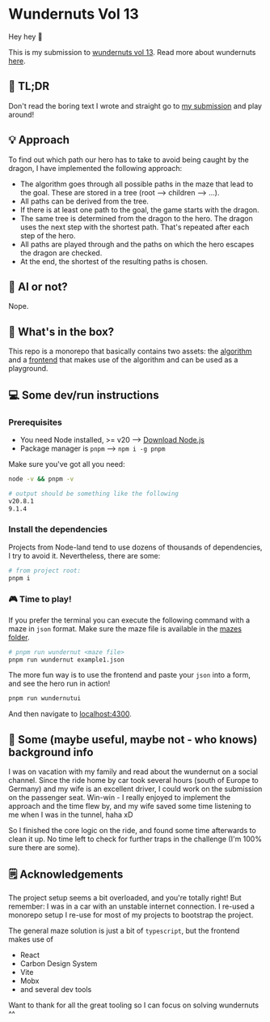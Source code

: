 # Wundernuts Vol 13

Hey hey 👋

This is my submission to [wundernuts vol 13](https://github.com/wunderdogsw/wundernut-vol13). Read more about wundernuts [here](https://github.com/wunderdogsw/wundernuts).

## 🚀 TL;DR

Don't read the boring text I wrote and straight go to [my submission](https://wundernut13.urbanisierung.dev) and play around!

## 💡 Approach

To find out which path our hero has to take to avoid being caught by the dragon, I have implemented the following approach:

- The algorithm goes through all possible paths in the maze that lead to the goal. These are stored in a tree (root --> children --> ...).
- All paths can be derived from the tree.
- If there is at least one path to the goal, the game starts with the dragon.
- The same tree is determined from the dragon to the hero. The dragon uses the next step with the shortest path. That's repeated after each step of the hero.
- All paths are played through and the paths on which the hero escapes the dragon are checked.
- At the end, the shortest of the resulting paths is chosen.

## 🤖 AI or not?

Nope.

## 🎁 What's in the box?

This repo is a monorepo that basically contains two assets: the [algorithm](./packages/wundernut13/) and a [frontend](./apps/wundernut13-frontend/) that makes use of the algorithm and can be used as a playground.

## 💻 Some dev/run instructions

### Prerequisites

- You need Node installed, >= v20 --> [Download Node.js](https://nodejs.org/en/download/package-manager)
- Package manager is `pnpm` --> `npm i -g pnpm`

Make sure you've got all you need:

```bash
node -v && pnpm -v

# output should be something like the following
v20.8.1
9.1.4
```

### Install the dependencies

Projects from Node-land tend to use dozens of thousands of dependencies, I try to avoid it. Nevertheless, there are some:

```bash
# from project root:
pnpm i
```

### 🎮 Time to play!

If you prefer the terminal you can execute the following command with a maze in `json` format. Make sure the maze file is available in the [mazes folder](./mazes/).

```bash
# pnpm run wundernut <maze file>
pnpm run wundernut example1.json
```

The more fun way is to use the frontend and paste your `json` into a form, and see the hero run in action!

```bash
pnpm run wundernutui
```

And then navigate to [localhost:4300](http://localhost:4300).

## 🌴 Some (maybe useful, maybe not - who knows) background info

I was on vacation with my family and read about the wundernut on a social channel. Since the ride home by car took several hours (south of Europe to Germany) and my wife is an excellent driver, I could work on the submission on the passenger seat. Win-win - I really enjoyed to implement the approach and the time flew by, and my wife saved some time listening to me when I was in the tunnel, haha xD

So I finished the core logic on the ride, and found some time afterwards to clean it up. No time left to check for further traps in the challenge (I'm 100% sure there are some).

## 🗒️ Acknowledgements

The project setup seems a bit overloaded, and you're totally right! But remember: I was in a car with an unstable internet connection. I re-used a monorepo setup I re-use for most of my projects to bootstrap the project.

The general maze solution is just a bit of `typescript`, but the frontend makes use of

- React
- Carbon Design System
- Vite
- Mobx
- and several dev tools

Want to thank for all the great tooling so I can focus on solving wundernuts ^^

